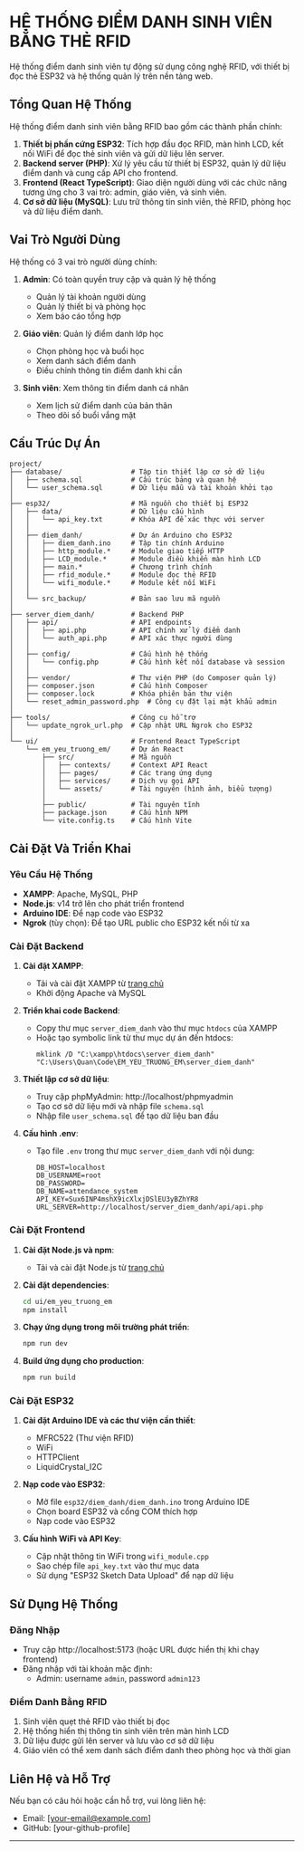 # HỆ THỐNG ĐIỂM DANH SINH VIÊN BẰNG THẺ RFID

Hệ thống điểm danh sinh viên tự động sử dụng công nghệ RFID, với thiết bị đọc thẻ ESP32 và hệ thống quản lý trên nền tảng web.

## Tổng Quan Hệ Thống

Hệ thống điểm danh sinh viên bằng RFID bao gồm các thành phần chính:

1. **Thiết bị phần cứng ESP32**: Tích hợp đầu đọc RFID, màn hình LCD, kết nối WiFi để đọc thẻ sinh viên và gửi dữ liệu lên server.
2. **Backend server (PHP)**: Xử lý yêu cầu từ thiết bị ESP32, quản lý dữ liệu điểm danh và cung cấp API cho frontend.
3. **Frontend (React TypeScript)**: Giao diện người dùng với các chức năng tương ứng cho 3 vai trò: admin, giáo viên, và sinh viên.
4. **Cơ sở dữ liệu (MySQL)**: Lưu trữ thông tin sinh viên, thẻ RFID, phòng học và dữ liệu điểm danh.

## Vai Trò Người Dùng

Hệ thống có 3 vai trò người dùng chính:

1. **Admin**: Có toàn quyền truy cập và quản lý hệ thống
   - Quản lý tài khoản người dùng
   - Quản lý thiết bị và phòng học
   - Xem báo cáo tổng hợp

2. **Giáo viên**: Quản lý điểm danh lớp học
   - Chọn phòng học và buổi học
   - Xem danh sách điểm danh
   - Điều chỉnh thông tin điểm danh khi cần

3. **Sinh viên**: Xem thông tin điểm danh cá nhân
   - Xem lịch sử điểm danh của bản thân
   - Theo dõi số buổi vắng mặt

## Cấu Trúc Dự Án

```
project/
├── database/                 # Tập tin thiết lập cơ sở dữ liệu
│   ├── schema.sql            # Cấu trúc bảng và quan hệ
│   └── user_schema.sql       # Dữ liệu mẫu và tài khoản khởi tạo
│
├── esp32/                    # Mã nguồn cho thiết bị ESP32
│   ├── data/                 # Dữ liệu cấu hình
│   │   └── api_key.txt       # Khóa API để xác thực với server
│   │
│   ├── diem_danh/            # Dự án Arduino cho ESP32
│   │   ├── diem_danh.ino     # Tập tin chính Arduino
│   │   ├── http_module.*     # Module giao tiếp HTTP
│   │   ├── LCD_module.*      # Module điều khiển màn hình LCD
│   │   ├── main.*            # Chương trình chính
│   │   ├── rfid_module.*     # Module đọc thẻ RFID
│   │   └── wifi_module.*     # Module kết nối WiFi
│   │
│   └── src_backup/           # Bản sao lưu mã nguồn
│
├── server_diem_danh/         # Backend PHP
│   ├── api/                  # API endpoints
│   │   ├── api.php           # API chính xử lý điểm danh
│   │   └── auth_api.php      # API xác thực người dùng
│   │
│   ├── config/               # Cấu hình hệ thống
│   │   └── config.php        # Cấu hình kết nối database và session
│   │
│   ├── vendor/               # Thư viện PHP (do Composer quản lý)
│   ├── composer.json         # Cấu hình Composer
│   ├── composer.lock         # Khóa phiên bản thư viện
│   └── reset_admin_password.php  # Công cụ đặt lại mật khẩu admin
│
├── tools/                    # Công cụ hỗ trợ
│   └── update_ngrok_url.php  # Cập nhật URL Ngrok cho ESP32
│
└── ui/                       # Frontend React TypeScript
    └── em_yeu_truong_em/     # Dự án React
        ├── src/              # Mã nguồn
        │   ├── contexts/     # Context API React
        │   ├── pages/        # Các trang ứng dụng
        │   ├── services/     # Dịch vụ gọi API
        │   └── assets/       # Tài nguyên (hình ảnh, biểu tượng)
        │
        ├── public/           # Tài nguyên tĩnh
        ├── package.json      # Cấu hình NPM
        └── vite.config.ts    # Cấu hình Vite
```

## Cài Đặt Và Triển Khai

### Yêu Cầu Hệ Thống

- **XAMPP**: Apache, MySQL, PHP
- **Node.js**: v14 trở lên cho phát triển frontend
- **Arduino IDE**: Để nạp code vào ESP32
- **Ngrok** (tùy chọn): Để tạo URL public cho ESP32 kết nối từ xa

### Cài Đặt Backend

1. **Cài đặt XAMPP**:
   - Tải và cài đặt XAMPP từ [trang chủ](https://www.apachefriends.org/)
   - Khởi động Apache và MySQL

2. **Triển khai code Backend**:
   - Copy thư mục `server_diem_danh` vào thư mục `htdocs` của XAMPP
   - Hoặc tạo symbolic link từ thư mục dự án đến htdocs:
     ```
     mklink /D "C:\xampp\htdocs\server_diem_danh" "C:\Users\Quan\Code\EM_YEU_TRUONG_EM\server_diem_danh"
     ```

3. **Thiết lập cơ sở dữ liệu**:
   - Truy cập phpMyAdmin: http://localhost/phpmyadmin
   - Tạo cơ sở dữ liệu mới và nhập file `schema.sql` 
   - Nhập file `user_schema.sql` để tạo dữ liệu ban đầu

4. **Cấu hình .env**:
   - Tạo file `.env` trong thư mục `server_diem_danh` với nội dung:
     ```
     DB_HOST=localhost
     DB_USERNAME=root
     DB_PASSWORD=
     DB_NAME=attendance_system
     API_KEY=Sux6INP4mshX9icXlxjDSlEU3yBZhYR8
     URL_SERVER=http://localhost/server_diem_danh/api/api.php
     ```

### Cài Đặt Frontend

1. **Cài đặt Node.js và npm**:
   - Tải và cài đặt Node.js từ [trang chủ](https://nodejs.org/)

2. **Cài đặt dependencies**:
   ```bash
   cd ui/em_yeu_truong_em
   npm install
   ```

3. **Chạy ứng dụng trong môi trường phát triển**:
   ```bash
   npm run dev
   ```

4. **Build ứng dụng cho production**:
   ```bash
   npm run build
   ```

### Cài Đặt ESP32

1. **Cài đặt Arduino IDE và các thư viện cần thiết**:
   - MFRC522 (Thư viện RFID)
   - WiFi
   - HTTPClient
   - LiquidCrystal_I2C

2. **Nạp code vào ESP32**:
   - Mở file `esp32/diem_danh/diem_danh.ino` trong Arduino IDE
   - Chọn board ESP32 và cổng COM thích hợp
   - Nạp code vào ESP32

3. **Cấu hình WiFi và API Key**:
   - Cập nhật thông tin WiFi trong `wifi_module.cpp`
   - Sao chép file `api_key.txt` vào thư mục data
   - Sử dụng "ESP32 Sketch Data Upload" để nạp dữ liệu

## Sử Dụng Hệ Thống

### Đăng Nhập

- Truy cập http://localhost:5173 (hoặc URL được hiển thị khi chạy frontend)
- Đăng nhập với tài khoản mặc định:
  - Admin: username `admin`, password `admin123`

### Điểm Danh Bằng RFID

1. Sinh viên quẹt thẻ RFID vào thiết bị đọc
2. Hệ thống hiển thị thông tin sinh viên trên màn hình LCD
3. Dữ liệu được gửi lên server và lưu vào cơ sở dữ liệu
4. Giáo viên có thể xem danh sách điểm danh theo phòng học và thời gian

## Liên Hệ và Hỗ Trợ

Nếu bạn có câu hỏi hoặc cần hỗ trợ, vui lòng liên hệ:
- Email: [your-email@example.com]
- GitHub: [your-github-profile]

---

